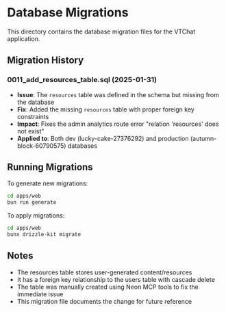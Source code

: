 # Database Migrations

This directory contains the database migration files for the VTChat application.

## Migration History

### 0011_add_resources_table.sql (2025-01-31)

- **Issue**: The `resources` table was defined in the schema but missing from the database
- **Fix**: Added the missing `resources` table with proper foreign key constraints
- **Impact**: Fixes the admin analytics route error "relation 'resources' does not exist"
- **Applied to**: Both dev (lucky-cake-27376292) and production (autumn-block-60790575) databases

## Running Migrations

To generate new migrations:

```bash
cd apps/web
bun run generate
```

To apply migrations:

```bash
cd apps/web
bunx drizzle-kit migrate
```

## Notes

- The resources table stores user-generated content/resources
- It has a foreign key relationship to the users table with cascade delete
- The table was manually created using Neon MCP tools to fix the immediate issue
- This migration file documents the change for future reference
